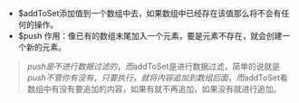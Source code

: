 * $addToSet添加值到一个数组中去，如果数组中已经存在该值那么将不会有任何的操作。
* $push 作用：像已有的数组末尾加入一个元素，要是元素不存在，就会创建一个新的元素。
> $push是不进行数据过滤的，而$addToSet是进行数据过滤，简单的说就是$push不管你有没有，只要执行，就将内容追加到数组后面，而$addToSet看数组中有没有要追加的内容，如果有就不再追加，如果没有就进行追加。
